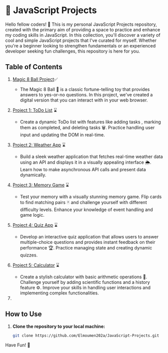 # 🚀 JavaScript Projects 

Hello fellow coders! 👋 This is my personal JavaScript Projects repository, created with the primary aim of providing a space to practice and enhance my coding skills in JavaScript. In this collection, you'll discover a variety of cool and simple JavaScript projects that I've curated for myself. Whether you're a beginner looking to strengthen fundamentals or an experienced developer seeking fun challenges, this repository is here for you.

## Table of Contents

1. [Magic 8 Ball Project](./projects/magic_8_ball)✅
    - The Magic 8 Ball 🎱 is a classic fortune-telling toy that provides answers to yes-or-no questions. In this project, we've created a digital version that you can interact with in your web browser.

2. [Project 1: ToDo List](./projects/todo-list) ⌛
   - Create a dynamic ToDo list with features like adding tasks , marking them as completed, and deleting tasks 🗑️. Practice handling user input and updating the DOM in real-time.

3. [Project 2: Weather App](./projects/weather-app) ⌛
   - Build a sleek weather application that fetches real-time weather data using an API and displays it in a visually appealing interface 🌦️. Learn how to make asynchronous API calls and present data dynamically.

4. [Project 3: Memory Game](./projects/memory-game) ⌛
   - Test your memory with a visually stunning memory game. Flip cards to find matching pairs 🃏 and challenge yourself with different difficulty levels. Enhance your knowledge of event handling and game logic.

5. [Project 4: Quiz App](./projects/quiz-app) ⌛
   - Develop an interactive quiz application that allows users to answer multiple-choice questions and provides instant feedback on their performance 🏆. Practice managing state and creating dynamic quizzes.

6. [Project 5: Calculator](./projects/calculator) ⌛
   - Create a stylish calculator with basic arithmetic operations 🧮. Challenge yourself by adding scientific functions and a history feature ⚙️. Improve your skills in handling user interactions and implementing complex functionalities.
7.  

## How to Use

1. **Clone the repository to your local machine:**

   ```bash
   git clone https://github.com/Elmoumen202a/JavaScript-Projects.git

Have Fun! 🚀
